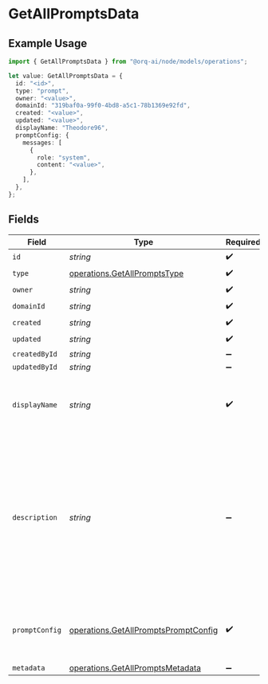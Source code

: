 # GetAllPromptsData

## Example Usage

```typescript
import { GetAllPromptsData } from "@orq-ai/node/models/operations";

let value: GetAllPromptsData = {
  id: "<id>",
  type: "prompt",
  owner: "<value>",
  domainId: "319baf0a-99f0-4bd8-a5c1-78b1369e92fd",
  created: "<value>",
  updated: "<value>",
  displayName: "Theodore96",
  promptConfig: {
    messages: [
      {
        role: "system",
        content: "<value>",
      },
    ],
  },
};
```

## Fields

| Field                                                                                                                                                      | Type                                                                                                                                                       | Required                                                                                                                                                   | Description                                                                                                                                                |
| ---------------------------------------------------------------------------------------------------------------------------------------------------------- | ---------------------------------------------------------------------------------------------------------------------------------------------------------- | ---------------------------------------------------------------------------------------------------------------------------------------------------------- | ---------------------------------------------------------------------------------------------------------------------------------------------------------- |
| `id`                                                                                                                                                       | *string*                                                                                                                                                   | :heavy_check_mark:                                                                                                                                         | N/A                                                                                                                                                        |
| `type`                                                                                                                                                     | [operations.GetAllPromptsType](../../models/operations/getallpromptstype.md)                                                                               | :heavy_check_mark:                                                                                                                                         | N/A                                                                                                                                                        |
| `owner`                                                                                                                                                    | *string*                                                                                                                                                   | :heavy_check_mark:                                                                                                                                         | N/A                                                                                                                                                        |
| `domainId`                                                                                                                                                 | *string*                                                                                                                                                   | :heavy_check_mark:                                                                                                                                         | N/A                                                                                                                                                        |
| `created`                                                                                                                                                  | *string*                                                                                                                                                   | :heavy_check_mark:                                                                                                                                         | N/A                                                                                                                                                        |
| `updated`                                                                                                                                                  | *string*                                                                                                                                                   | :heavy_check_mark:                                                                                                                                         | N/A                                                                                                                                                        |
| `createdById`                                                                                                                                              | *string*                                                                                                                                                   | :heavy_minus_sign:                                                                                                                                         | N/A                                                                                                                                                        |
| `updatedById`                                                                                                                                              | *string*                                                                                                                                                   | :heavy_minus_sign:                                                                                                                                         | N/A                                                                                                                                                        |
| `displayName`                                                                                                                                              | *string*                                                                                                                                                   | :heavy_check_mark:                                                                                                                                         | The prompt’s name, meant to be displayable in the UI.                                                                                                      |
| `description`                                                                                                                                              | *string*                                                                                                                                                   | :heavy_minus_sign:                                                                                                                                         | The prompt’s description, meant to be displayable in the UI. Use this field to optionally store a long form explanation of the prompt for your own purpose |
| `promptConfig`                                                                                                                                             | [operations.GetAllPromptsPromptConfig](../../models/operations/getallpromptspromptconfig.md)                                                               | :heavy_check_mark:                                                                                                                                         | A list of messages compatible with the openAI schema                                                                                                       |
| `metadata`                                                                                                                                                 | [operations.GetAllPromptsMetadata](../../models/operations/getallpromptsmetadata.md)                                                                       | :heavy_minus_sign:                                                                                                                                         | N/A                                                                                                                                                        |